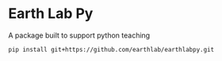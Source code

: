 # Earth Lab Py

A package built to support python teaching

`pip install git+https://github.com/earthlab/earthlabpy.git`
